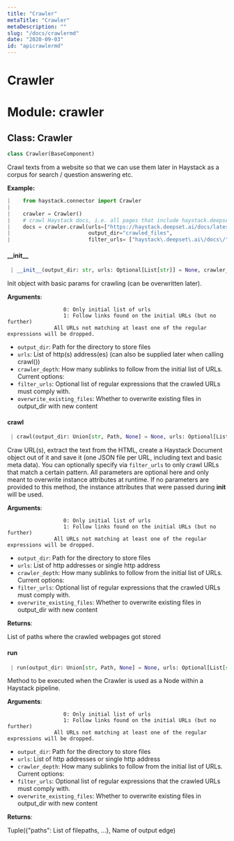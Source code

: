 ```yaml
---
title: "Crawler"
metaTitle: "Crawler"
metaDescription: ""
slug: "/docs/crawlermd"
date: "2020-09-03"
id: "apicrawlermd"
---
```


# Crawler

<a name="crawler"></a>
# Module: crawler

<a name="crawler.Crawler"></a>
## Class: Crawler

```python
class Crawler(BaseComponent)
```

Crawl texts from a website so that we can use them later in Haystack as a corpus for search / question answering etc.

**Example:**
```python
|    from haystack.connector import Crawler
|
|    crawler = Crawler()
|    # crawl Haystack docs, i.e. all pages that include haystack.deepset.ai/docs/
|    docs = crawler.crawl(urls=["https://haystack.deepset.ai/docs/latest/get_startedmd"],
|                         output_dir="crawled_files",
|                         filter_urls= ["haystack\.deepset\.ai\/docs\/"])
```

<a name="crawler.Crawler.__init__"></a>
#### \_\_init\_\_

```python
 | __init__(output_dir: str, urls: Optional[List[str]] = None, crawler_depth: int = 1, filter_urls: Optional[List] = None, overwrite_existing_files=True)
```

Init object with basic params for crawling (can be overwritten later).

**Arguments**:

                      0: Only initial list of urls
                      1: Follow links found on the initial URLs (but no further)
                   All URLs not matching at least one of the regular expressions will be dropped.
- `output_dir`: Path for the directory to store files
- `urls`: List of http(s) address(es) (can also be supplied later when calling crawl())
- `crawler_depth`: How many sublinks to follow from the initial list of URLs. Current options:
- `filter_urls`: Optional list of regular expressions that the crawled URLs must comply with.
- `overwrite_existing_files`: Whether to overwrite existing files in output_dir with new content

<a name="crawler.Crawler.crawl"></a>
#### crawl

```python
 | crawl(output_dir: Union[str, Path, None] = None, urls: Optional[List[str]] = None, crawler_depth: Optional[int] = None, filter_urls: Optional[List] = None, overwrite_existing_files: Optional[bool] = None) -> List[Path]
```

Craw URL(s), extract the text from the HTML, create a Haystack Document object out of it and save it (one JSON
file per URL, including text and basic meta data).
You can optionally specify via `filter_urls` to only crawl URLs that match a certain pattern.
All parameters are optional here and only meant to overwrite instance attributes at runtime.
If no parameters are provided to this method, the instance attributes that were passed during __init__ will be used.

**Arguments**:

                      0: Only initial list of urls
                      1: Follow links found on the initial URLs (but no further)
                   All URLs not matching at least one of the regular expressions will be dropped.

- `output_dir`: Path for the directory to store files
- `urls`: List of http addresses or single http address
- `crawler_depth`: How many sublinks to follow from the initial list of URLs. Current options:
- `filter_urls`: Optional list of regular expressions that the crawled URLs must comply with.
- `overwrite_existing_files`: Whether to overwrite existing files in output_dir with new content

**Returns**:

List of paths where the crawled webpages got stored

<a name="crawler.Crawler.run"></a>
#### run

```python
 | run(output_dir: Union[str, Path, None] = None, urls: Optional[List[str]] = None, crawler_depth: Optional[int] = None, filter_urls: Optional[List] = None, overwrite_existing_files: Optional[bool] = None, **kwargs) -> Tuple[Dict, str]
```

Method to be executed when the Crawler is used as a Node within a Haystack pipeline.

**Arguments**:

                      0: Only initial list of urls
                      1: Follow links found on the initial URLs (but no further)
                   All URLs not matching at least one of the regular expressions will be dropped.

- `output_dir`: Path for the directory to store files
- `urls`: List of http addresses or single http address
- `crawler_depth`: How many sublinks to follow from the initial list of URLs. Current options:
- `filter_urls`: Optional list of regular expressions that the crawled URLs must comply with.
- `overwrite_existing_files`: Whether to overwrite existing files in output_dir with new content

**Returns**:

Tuple({"paths": List of filepaths, ...}, Name of output edge)
